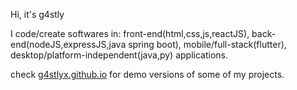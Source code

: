 Hi, it's g4stly

I code/create softwares in: 
front-end(html,css,js,reactJS), 
back-end(nodeJS,expressJS,java spring boot), 
mobile/full-stack(flutter),
desktop/platform-independent(java,py) applications.

check <a href="https://g4stlyx.github.io">g4stlyx.github.io</a> for demo versions of some of my projects.


